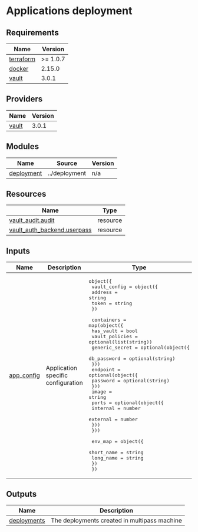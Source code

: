 # Applications deployment

<!-- BEGIN_TF_DOCS -->
## Requirements

| Name | Version |
|------|---------|
| <a name="requirement_terraform"></a> [terraform](#requirement\_terraform) | >= 1.0.7 |
| <a name="requirement_docker"></a> [docker](#requirement\_docker) | 2.15.0 |
| <a name="requirement_vault"></a> [vault](#requirement\_vault) | 3.0.1 |

## Providers

| Name | Version |
|------|---------|
| <a name="provider_vault"></a> [vault](#provider\_vault) | 3.0.1 |

## Modules

| Name | Source | Version |
|------|--------|---------|
| <a name="module_deployment"></a> [deployment](#module\_deployment) | ../deployment | n/a |

## Resources

| Name | Type |
|------|------|
| [vault_audit.audit](https://registry.terraform.io/providers/hashicorp/vault/3.0.1/docs/resources/audit) | resource |
| [vault_auth_backend.userpass](https://registry.terraform.io/providers/hashicorp/vault/3.0.1/docs/resources/auth_backend) | resource |

## Inputs

| Name | Description | Type | Default | Required |
|------|-------------|------|---------|:--------:|
| <a name="input_app_config"></a> [app\_config](#input\_app\_config) | Application specific configuration | <pre>object({<br/>    vault_config = object({<br/>      address = string<br/>      token   = string<br/>    })<br/><br/>    containers = map(object({<br/>      has_vault      = bool<br/>      vault_policies = optional(list(string))<br/>      generic_secret = optional(object({<br/>        db_password = optional(string)<br/>      }))<br/>      endpoint = optional(object({<br/>        password = optional(string)<br/>      }))<br/>      image = string<br/>      ports = optional(object({<br/>        internal = number<br/>        external = number<br/>      }))<br/>    }))<br/><br/>    env_map = object({<br/>      short_name = string<br/>      long_name  = string<br/>    })<br/>  })</pre> | n/a | yes |

## Outputs

| Name | Description |
|------|-------------|
| <a name="output_deployments"></a> [deployments](#output\_deployments) | The deployments created in multipass machine |
<!-- END_TF_DOCS -->
